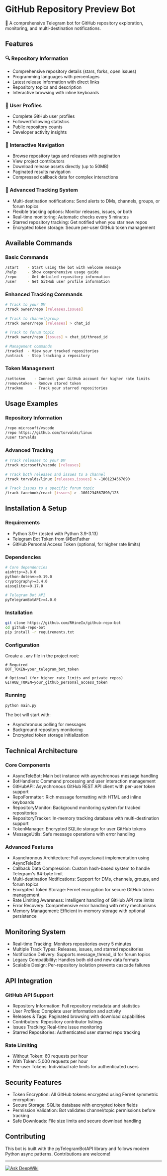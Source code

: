 # GitHub Repository Preview Bot

🤖 A comprehensive Telegram bot for GitHub repository exploration, monitoring, and multi-destination notifications.

## Features

### 🔍 Repository Information

- Comprehensive repository details (stars, forks, open issues)
- Programming languages with percentages
- Latest release information with direct links
- Repository topics and description
- Interactive browsing with inline keyboards

### 👤 User Profiles

- Complete GitHub user profiles
- Follower/following statistics
- Public repository counts
- Developer activity insights

### 🚀 Interactive Navigation

- Browse repository tags and releases with pagination
- View project contributors
- Download release assets directly (up to 50MB)
- Paginated results navigation
- Compressed callback data for complex interactions

### 🔔 Advanced Tracking System

- Multi-destination notifications: Send alerts to DMs, channels, groups, or forum topics
- Flexible tracking options: Monitor releases, issues, or both
- Real-time monitoring: Automatic checks every 5 minutes
- Starred repository tracking: Get notified when you star new repos
- Encrypted token storage: Secure per-user GitHub token management

## Available Commands

### Basic Commands

```bash
/start    - Start using the bot with welcome message  
/help     - Show comprehensive usage guide  
/repo     - Get detailed repository information  
/user     - Get GitHub user profile information  
```

### Enhanced Tracking Commands

```bash
# Track to your DM  
/track owner/repo [releases,issues]  
  
# Track to channel/group  
/track owner/repo [releases] > chat_id  
  
# Track to forum topic  
/track owner/repo [issues] > chat_id/thread_id  
  
# Management commands  
/tracked  - View your tracked repositories  
/untrack  - Stop tracking a repository  
```

### Token Management

```bash
/settoken    - Connect your GitHub account for higher rate limits  
/removetoken - Remove stored token  
/trackme     - Track your starred repositories  
```

## Usage Examples

### Repository Information

```bash
/repo microsoft/vscode  
/repo https://github.com/torvalds/linux  
/user torvalds  
```

### Advanced Tracking

```bash
# Track releases to your DM  
/track microsoft/vscode [releases]  
  
# Track both releases and issues to a channel  
/track torvalds/linux [releases,issues] > -1001234567890  
  
# Track issues to a specific forum topic  
/track facebook/react [issues] > -1001234567890/123  
```

## Installation & Setup

### Requirements

- Python 3.9+ (tested with Python 3.9-3.13)
- Telegram Bot Token from @BotFather
- GitHub Personal Access Token (optional, for higher rate limits)

### Dependencies

```bash
# Core dependencies  
aiohttp>=3.8.0  
python-dotenv>=0.19.0  
cryptography>=3.4.0  
aiosqlite>=0.17.0  
  
# Telegram Bot API  
pyTelegramBotAPI>=4.0.0  
```

### Installation

```bash
git clone https://github.com/RHineIx/github-repo-bot  
cd github-repo-bot  
pip install -r requirements.txt  
```

### Configuration

Create a `.env` file in the project root:

```env
# Required  
BOT_TOKEN=your_telegram_bot_token  
  
# Optional (for higher rate limits and private repos)  
GITHUB_TOKEN=your_github_personal_access_token  
```

### Running

```bash
python main.py  
```

The bot will start with:

- Asynchronous polling for messages
- Background repository monitoring
- Encrypted token storage initialization

## Technical Architecture

### Core Components

- AsyncTeleBot: Main bot instance with asynchronous message handling  
- BotHandlers: Command processing and user interaction management  
- GitHubAPI: Asynchronous GitHub REST API client with per-user token support  
- RepoFormatter: Rich message formatting with HTML and inline keyboards  
- RepositoryMonitor: Background monitoring system for tracked repositories  
- RepositoryTracker: In-memory tracking database with multi-destination support  
- TokenManager: Encrypted SQLite storage for user GitHub tokens  
- MessageUtils: Safe message operations with error handling  

### Advanced Features

- Asynchronous Architecture: Full async/await implementation using AsyncTeleBot  
- Callback Data Compression: Custom hash-based system to handle Telegram's 64-byte limit  
- Multi-destination Notifications: Support for DMs, channels, groups, and forum topics  
- Encrypted Token Storage: Fernet encryption for secure GitHub token management  
- Rate Limiting Awareness: Intelligent handling of GitHub API rate limits  
- Error Recovery: Comprehensive error handling with retry mechanisms  
- Memory Management: Efficient in-memory storage with optional persistence  

## Monitoring System

- Real-time Tracking: Monitors repositories every 5 minutes  
- Multiple Track Types: Releases, issues, and starred repositories  
- Notification Delivery: Supports message_thread_id for forum topics  
- Legacy Compatibility: Handles both old and new data formats  
- Scalable Design: Per-repository isolation prevents cascade failures  

## API Integration

### GitHub API Support

- Repository Information: Full repository metadata and statistics  
- User Profiles: Complete user information and activity  
- Releases & Tags: Paginated browsing with download capabilities  
- Contributors: Repository contributor listings  
- Issues Tracking: Real-time issue monitoring  
- Starred Repositories: Authenticated user starred repo tracking  

### Rate Limiting

- Without Token: 60 requests per hour  
- With Token: 5,000 requests per hour  
- Per-user Tokens: Individual rate limits for authenticated users  

## Security Features

- Token Encryption: All GitHub tokens encrypted using Fernet symmetric encryption  
- Secure Storage: SQLite database with encrypted token fields  
- Permission Validation: Bot validates channel/topic permissions before tracking  
- Safe Downloads: File size limits and secure download handling  

## Contributing

This bot is built with the pyTelegramBotAPI library and follows modern Python async patterns. Contributions are welcome!

---

[![Ask DeepWiki](https://deepwiki.com/badge.svg)](https://deepwiki.com/RHineIx/github-repo-bot)
